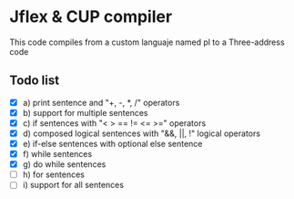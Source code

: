 # Jflex & CUP compiler
This code compiles from a custom languaje named pl to a Three-address code

## Todo list
- [X] a) print sentence and "+, -, *, /" operators
- [X] b) support for multiple sentences
- [X] c) if sentences with "< > == != <= >=" operators
- [X] d) composed logical sentences with "&&, ||, !" logical operators
- [X] e) if-else sentences with optional else sentence
- [X] f) while sentences
- [X] g) do while sentences
- [ ] h) for sentences
- [ ] i) support for all sentences